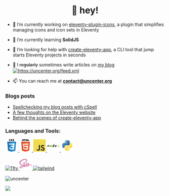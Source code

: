 <h1 align="center">👋 hey! </h1>

- 🔨 I’m currently working on [eleventy-plugin-icons](https://github.com/uncenter/eleventy-plugin-icons), a plugin that simplifies managing icons and icon sets in Eleventy

- 🌱 I’m currently learning **SolidJS**

- 🤝 I’m looking for help with [create-eleventy-app](https://github.com/uncenter/create-eleventy-app), a CLI tool that jump starts Eleventy projects in seconds

- 📝 I ~~regularly~~ sometimes write articles on [my blog](https://uncenter.org/posts/) <a href="https://uncenter.org/feed.xml" target="blank"><img align="center" src="https://raw.githubusercontent.com/rahuldkjain/github-profile-readme-generator/master/src/images/icons/Social/rss.svg" alt="https://uncenter.org/feed.xml" height="15" width="22" /></a>

- 📫 You can reach me at **contact@uncenter.org**

### Blogs posts
<!-- BLOG-POST-LIST:START -->
- [Spellchecking my blog posts with cSpell](https://uncenter.org/posts/spellchecking-with-eleventy/)
- [A few thoughts on the Eleventy website](https://uncenter.org/posts/thoughts-on-eleventy/)
- [Behind the scenes of create-eleventy-app](https://uncenter.org/posts/making-create-eleventy-app/)
<!-- BLOG-POST-LIST:END -->

<h3 align="left">Languages and Tools:</h3>
<p align="left"> <a href="https://www.w3schools.com/css/" target="_blank" rel="noreferrer"> <img src="https://raw.githubusercontent.com/devicons/devicon/master/icons/css3/css3-original-wordmark.svg" alt="css3" width="40" height="40"/> </a> <a href="https://www.w3.org/html/" target="_blank" rel="noreferrer"> <img src="https://raw.githubusercontent.com/devicons/devicon/master/icons/html5/html5-original-wordmark.svg" alt="html5" width="40" height="40"/> </a> <a href="https://developer.mozilla.org/en-US/docs/Web/JavaScript" target="_blank" rel="noreferrer"> <img src="https://raw.githubusercontent.com/devicons/devicon/master/icons/javascript/javascript-original.svg" alt="javascript" width="40" height="40"/> </a> <a href="https://nodejs.org" target="_blank" rel="noreferrer"> <img src="https://raw.githubusercontent.com/devicons/devicon/master/icons/nodejs/nodejs-original-wordmark.svg" alt="nodejs" width="40" height="40"/> </a> <a href="https://www.python.org" target="_blank" rel="noreferrer"> <img src="https://raw.githubusercontent.com/devicons/devicon/master/icons/python/python-original.svg" alt="python" width="40" height="40"/> </a> </p>
<p align="left"> <a href="https://www.11ty.dev/" target="_blank" rel="noreferrer"> <img src="https://gist.githubusercontent.com/vivek32ta/c7f7bf583c1fb1c58d89301ea40f37fd/raw/f4c85cce5790758286b8f155ef9a177710b995df/11ty.svg" alt="11ty" width="40" height="40"/> </a> <a href="https://sass-lang.com" target="_blank" rel="noreferrer"> <img src="https://raw.githubusercontent.com/devicons/devicon/master/icons/sass/sass-original.svg" alt="sass" width="40" height="40"/> </a> <a href="https://tailwindcss.com/" target="_blank" rel="noreferrer"> <img src="https://www.vectorlogo.zone/logos/tailwindcss/tailwindcss-icon.svg" alt="tailwind" width="40" height="40"/> </a> </p>
  
<p><img align="center" src="https://github-readme-stats.vercel.app/api/top-langs?username=uncenter&show_icons=true&locale=en&layout=compact" alt="uncenter" /></p>

![](https://hit.yhype.me/github/profile?user_id=47499684)
